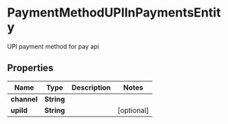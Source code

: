 

# PaymentMethodUPIInPaymentsEntity

UPI payment method for pay api

## Properties

| Name | Type | Description | Notes |
|------------ | ------------- | ------------- | -------------|
|**channel** | **String** |  |  |
|**upiId** | **String** |  |  [optional] |



